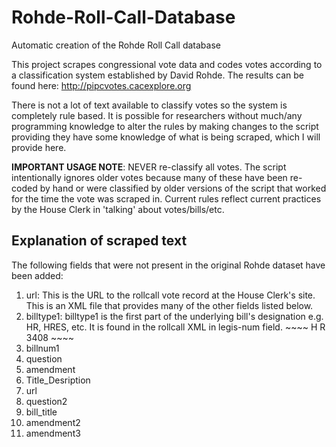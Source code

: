 # Rohde-Roll-Call-Database
Automatic creation of the Rohde Roll Call database

This project scrapes congressional vote data and codes votes according to a classification system established by David Rohde. The results can be found here: <a href="http://pipcvotes.cacexplore.org">http://pipcvotes.cacexplore.org</a>

There is not a lot of text available to classify votes so the system is completely rule based. It is possible for researchers without much/any programming knowledge to alter the rules by making changes to the script providing they have some knowledge of what is being scraped, which I will provide here.

**IMPORTANT USAGE NOTE**: NEVER re-classify all votes. The script intentionally ignores older votes because many of these have been re-coded by hand or were classified by older versions of the script that worked for the time the vote was scraped in. Current rules reflect current practices by the House Clerk in 'talking' about votes/bills/etc.

## Explanation of scraped text

The following fields that were not present in the original Rohde dataset have been added:

1. url: This is the URL to the rollcall vote record at the House Clerk's site. This is an XML file that provides many of the other fields listed below.
1. billtype1: billtype1 is the first part of the underlying bill's designation e.g. HR, HRES, etc. It is found in the rollcall XML in legis-num field. ~~~~ <legis-num>H R 3408</legis-num> ~~~~ 
2. billnum1
3. question
4. amendment
5. Title_Desription
6. url
7. question2
8. bill_title
9. amendment2
10. amendment3
